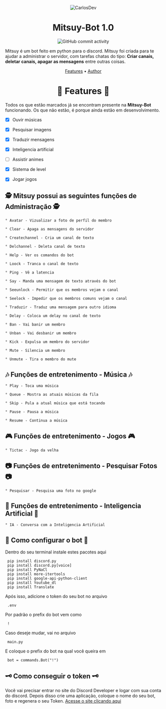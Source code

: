 

<p align="center" ><img alt="CarlosDev" src="https://raw.githubusercontent.com/MicaelliMedeiros/micaellimedeiros/master/image/computer-illustration.png"></p>

<h1 align="center">Mitsuy-Bot 1.0</h1>
<div align="center">
    <img alt="GitHub commit activity" src="https://img.shields.io/github/commit-activity/m/CarlosDev101/Mitsuy-Discord.py">
</div>

Mitsuy é um bot feito em python para o discord. Mitsuy foi criada para te ajudar a administrar o servidor, com tarefas chatas do tipo: <b>Criar canais, deletar canais, apagar as mensagens</b> entre outras coisas.

<p align="center">
  <a href="https://github.com/CarlosDev101/Mitsuy-Discord.py/blob/main/README.md">Features</a> •
  <a href="https://github.com/CarlosDev101">Author</a>
</p>

<h1 align="center">📆  Features   📆</h2>

Todos os que estão marcados já se encontram presente na **Mitsuy-Bot** funcionando. 
Os que não estão, é porque ainda estão em desenvolvimento.

- [X] Ouvir músicas
- [X] Pesquisar imagens
- [X] Traduzir mensagens
- [X] Inteligencia artificial
- [ ] Assistir animes
- [X] Sistema de level
- [x] Jogar jogos


<h2 align="left">🕵 Mitsuy possui as seguintes funções de Administração 🕵</h1>

	° Avatar - Vizualizar a foto de perfil do membro

	° Clear - Apaga as mensagens do servidor

	° Createchannel - Cria um canal de texto

	° Delchannel - Deleta canal de texto

	° Help - Ver os comandos do bot

	° Loock - Tranca o canal de texto

	° Ping - Vê a latencia

	° Say - Manda uma mensagem de texto através do bot

	° Seeunlock - Permitir que os membros vejam o canal

	° Seelock - Impedir que os membros comuns vejam o canal

	° Traduzir - Traduz uma mensagem para outro idioma

	° Delay - Coloca um delay no canal de texto

	° Ban - Vai banir um membro

	° Unban - Vai desbanir um membro

	° Kick - Expulsa um membro do servidor

	° Mute - Silencia um membro

	° Unmute - Tira o membro do mute

<h2 align="left">🎶 Funções de entretenimento - Música 🎶</h2>

	° Play - Toca uma música
	
	° Queue - Mostra as atuais músicas da fila

	° Skip - Pula a atual música que está tocando

	° Pause - Pausa a música

	° Resume - Continua a música

<h2 align="left">🎮 Funções de entretenimento - Jogos 🎮</h2>

	° Tictac - Jogo da velha

<h2 align="left">📷 Funções de entretenimento - Pesquisar Fotos 📷</h2>

	° Pesquisar - Pesquisa uma foto no google

<h2 align="left">🤖 Funções de entretenimento - Inteligencia Artificial 🤖</h2>

	° IA - Conversa com a Inteligencia Artificial
	
<h2 align="left">🔎 Como configurar o bot 🔎</h2>

Dentro do seu terminal instale estes pacotes aqui

	 pip install discord.py	
	 pip install discord.py[voice]
	 pip install PyNaCl
	 pip install more-itertools
	 pip install google-api-python-client
	 pip install Youtube_dl
	 pip install Translate

Após isso, adicione o token do seu bot no arquivo

	 .env
Por padrão o prefix do bot vem como

	 !
Caso deseje mudar, vai no arquivo

	 main.py
E coloque o prefix do bot na qual você queira em

	 bot = commands.Bot("!")
<h2 align="left">🗝 Como conseguir o token 🗝</h2>
Você vai precisar entrar no site do Discord Developer e logar com sua conta do discord. Depois disso crie uma aplicação, coloque o nome do seu bot, foto e regenera o seu Token.
<a href="https://discord.com/developers/applications/" target="_blank">Acesse o site clicando aqui</a>


